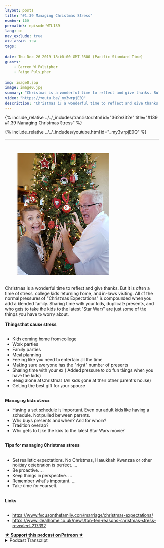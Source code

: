 ```yaml
---
layout: posts
title: "#1.39 Managing Christmas Stress"
number: 139
permalink: episode-WTL139
lang: en
nav_exclude: true
nav_order: 139
tags:

date: Thu Dec 26 2019 18:00:00 GMT-0800 (Pacific Standard Time)
guests:
    - Darren W Pulsipher
    - Paige Pulsipher

img: image0.jpg
image: image0.jpg
summary: "Christmas is a wonderful time to reflect and give thanks. But it is often a time of stress, college kids returning home, and in-laws visiting. All of the normal pressures of Christmas Expectations is compounded when you add a blended family. Sharing time with your kids, duplicate presents, and who gets to take the kids to the latest Star Wars are just some of the things you have to worry about."
video: "https://youtu.be/_my3wrpjE0Q"
description: "Christmas is a wonderful time to reflect and give thanks. But it is often a time of stress, college kids returning home, and in-laws visiting. All of the normal pressures of Christmas Expectations is compounded when you add a blended family. Sharing time with your kids, duplicate presents, and who gets to take the kids to the latest Star Wars are just some of the things you have to worry about."
---
```


<div>
{% include_relative ../../_includes/transistor.html id="362e832e" title="#139 #1.39 Managing Christmas Stress" %}

{% include_relative ../../_includes/youtube.html id="_my3wrpjE0Q" %}
</div>

---

<html><head></head><body><div><a href="https://1.bp.blogspot.com/-SBjF2L-uMD8/XgWO7Io_ocI/AAAAAAAFJlU/vhOQbcTNawgGbHV5tJfqzil6_BroE9DwgCKgBGAsYHg/s1600/20191226_151115.jpg"><br></a><figure data-trix-attachment="{&quot;contentType&quot;:&quot;image&quot;,&quot;height&quot;:400,&quot;url&quot;:&quot;https://1.bp.blogspot.com/-SBjF2L-uMD8/XgWO7Io_ocI/AAAAAAAFJlU/vhOQbcTNawgGbHV5tJfqzil6_BroE9DwgCKgBGAsYHg/s400/20191226_151115.jpg&quot;,&quot;width&quot;:300}" data-trix-content-type="image" class="attachment attachment--preview"><img src="./image0.jpg" width="300" height="400"><figcaption class="attachment__caption"></figcaption></figure></div><div><br></div><div>Christmas is a wonderful time to reflect and give thanks. But it is often a time of stress, college kids returning home, and in-laws visiting. All of the normal pressures of "Christmas Expectations" is compounded when you add a blended family. Sharing time with your kids, duplicate presents, and who gets to take the kids to the latest "Star Wars" are just some of the things you have to worry about.</div><div><strong><br>Things that cause stress<br></strong><br></div><ul><li>Kids coming home from college</li><li>Work parties</li><li>Family parties</li><li>Meal planning</li><li>Feeling like you need to entertain all the time</li><li>Making sure everyone has the "right" number of presents</li><li>Sharing time with your ex ( Added pressure to do fun things when you have the kids)</li><li>Being alone at Christmas (All kids gone at their other parent's house)</li><li>Getting the best gift for your spouse</li></ul><div><strong><br>Managing kids stress</strong></div><ul><li>Having a set schedule is important. Even our adult kids like having a schedule. Not pulled between parents.</li><li>Who buys presents and when? And for whom?</li><li>Tradition overlap?</li><li>Who gets to take the kids to the latest Star Wars movie?</li></ul><div><strong><br>Tips for managing Christmas stress<br></strong><br></div><ul><li>Set realistic expectations. No Christmas, Hanukkah Kwanzaa or other holiday celebration is perfect. ...</li><li>Be proactive. ...</li><li>Keep things in perspective. ...</li><li>Remember what's important. ...</li><li>Take time for yourself.</li></ul><div><strong><br>Links<br></strong><br></div><ul><li><a href="https://www.focusonthefamily.com/marriage/christmas-expectations/">https://www.focusonthefamily.com/marriage/christmas-expectations/</a></li><li><a href="https://www.idealhome.co.uk/news/top-ten-reasons-christmas-stress-revealed-217392">https://www.idealhome.co.uk/news/top-ten-reasons-christmas-stress-revealed-217392</a></li></ul>
<strong>
  <a href="https://www.patreon.com/wheresthelemonade" target="_donate" rel="payment" title="★ Support this podcast on Patreon ★">★ Support this podcast on Patreon ★</a>
</strong></body></html>

<details>
<summary> Podcast Transcript </summary>

<p></p>

</details>
